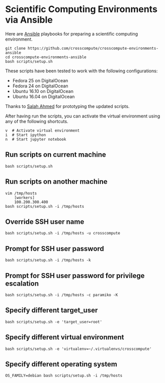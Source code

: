 # Scientific Computing Environments via Ansible

Here are [Ansible](http://www.ansible.com) playbooks for preparing a scientific computing environment.

    git clone https://github.com/crosscompute/crosscompute-environments-ansible
    cd crosscompute-environments-ansible
    bash scripts/setup.sh

These scripts have been tested to work with the following configurations:

- Fedora 25 on DigitalOcean
- Fedora 24 on DigitalOcean
- Ubuntu 16.10 on DigitalOcean
- Ubuntu 16.04 on DigitalOcean

Thanks to [Salah Ahmed](https://github.com/salah93) for prototyping the updated scripts.

After having run the scripts, you can activate the virtual environment using any of the following shortcuts.

    v  # Activate virtual environment
    i  # Start ipython
    n  # Start jupyter notebook

## Run scripts on current machine

    bash scripts/setup.sh

## Run scripts on another machine

    vim /tmp/hosts
        [workers]
        100.200.300.400
    bash scripts/setup.sh -i /tmp/hosts

## Override SSH user name

    bash scripts/setup.sh -i /tmp/hosts -u crosscompute

## Prompt for SSH user password

    bash scripts/setup.sh -i /tmp/hosts -k

## Prompt for SSH user password for privilege escalation

    bash scripts/setup.sh -i /tmp/hosts -c paramiko -K

## Specify different target_user

    bash scripts/setup.sh -e 'target_user=root'

## Specify different virtual environment

    bash scripts/setup.sh -e 'virtualenv=~/.virtualenvs/crosscompute'

## Specify different operating system

    OS_FAMILY=debian bash scripts/setup.sh -i /tmp/hosts
